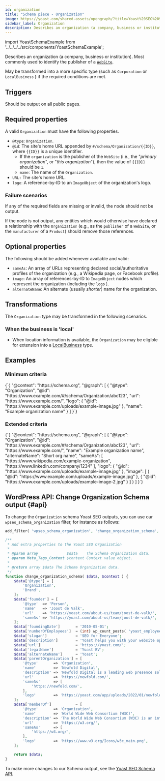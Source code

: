 ```yaml
---
id: organization
title: "Schema piece - Organization"
image: https://yoast.com/shared-assets/opengraph/?title=Yoast%20SEO%20Schema%20piece:NEWLINEOrganization
sidebar_label: Organization
description: Describes an organization (a company, business or institution). Most commonly used to identify the publisher of a 'WebSite'.
---
```

import YoastSchemaExample from '../../../../src/components/YoastSchemaExample';

Describes an organization (a company, business or institution). Most commonly used to identify the publisher of a [`WebSite`](website.md).

May be transformed into a more specific type (such as  `Corporation` or `LocalBusiness` ) if the required conditions are met.

## Triggers
Should be output on all public pages.

## Required properties
A valid `Organization` must have the following properties.

* `@type`: `Organization`.
* `@id`: The site's home URL appended by `#/schema/Organization/{{ID}}`, where `{{ID}}` is a unique identifier.
  * If the `organization` is the publisher of the `WebSite` (i.e., the "*primary organization*", or "*this organization*"), then the value of `{{ID}}` should be `1`.
  * `name`: The name of the `Organization`.
* `URL:` The site's home URL.
* `logo`: A reference-by-ID to an `ImageObject` of the organization's logo.

### Failure scenarios
If any of the required fields are missing or invalid, the node should not be output.

If the node is not output, any entities which would otherwise have declared a relationship with the `Organization` (e.g., as the `publisher` of a `WebSite`, or the `manufacturer` of a `Product`) should remove those references.

## Optional properties
The following should be added whenever available and valid:

* `sameAs`: An array of URLs representing declared social/authoritative profiles of the organization (e.g., a Wikipedia page, or Facebook profile).
* `image`: An array of references-by-ID to `ImageObject` nodes which represent the organization (including the `logo` ).
* `alternateName`: An alternate (usually _shorter_) name for the organization.


## Transformations
The `Organization` type may be transformed in the following scenarios.

### When the business is 'local'
* When location information is available, the `Organization` may be eligible for extension into a [LocalBusiness](localbusiness.md) type.

## Examples

### Minimum criteria

<YoastSchemaExample>
{`{
      "@context": "https://schema.org",
      "@graph": [
          {
              "@type": "Organization",
              "@id": "https://www.example.com/#/schema/Organization/abc123",
              "url": "https://www.example.com/",
              "logo": {
                  "@id": "https://www.example.com/uploads/example-image.jpg"
              },
              "name": "Example organization name"
          }
      ]
  }`}
</YoastSchemaExample>

### Extended criteria

<YoastSchemaExample>
{`{
      "@context": "https://schema.org",
      "@graph": [
          {
              "@type": "Organization",
              "@id": "https://www.example.com/#/schema/Organization/abc123",
              "url": "https://www.example.com/",
              "name": "Example organization name",
              "alternateName": "Short org name",
              "sameAs": [
                  "https://www.wikipedia.com/example-organization",
                  "https://www.linkedin.com/company/1234"
              ],
              "logo": {
                  "@id": "https://www.example.com/uploads/example-image.jpg"
              },
              "image": [
                  {
                      "@id": "https://www.example.com/uploads/example-image.jpg"
                  },
                  {
                      "@id": "https://www.example.com/uploads/example-image-2.jpg"
                  }
              ]
          }
      ]
  }`}
</YoastSchemaExample>

## WordPress API: Change Organization Schema output {#api}

To change the `Organization` schema Yoast SEO outputs, you can use our `wpseo_schema_organization` filter, for instance as follows:

```php
add_filter( 'wpseo_schema_organization', 'change_organization_schema', 11, 2 );

/**
 * Add extra properties to the Yoast SEO Organization
 *
 * @param array             $data    The Schema Organization data.
 * @param Meta_Tags_Context $context Context value object.
 *
 * @return array $data The Schema Organization data.
 */
function change_organization_schema( $data, $context ) {
	$data['@type'] = [
		'Organization',
		'Brand',
	];
	$data['founder'] = [
		'@type'  => 'Person',
		'name'   => 'Joost de Valk',
		'url'    => 'https://yoast.com/about-us/team/joost-de-valk/',
		'sameAs' => 'https://yoast.com/about-us/team/joost-de-valk/',
	];
	$data['foundingDate']       = '2010-05-01';
	$data['numberOfEmployees']  = (int) wp_count_posts( 'yoast_employees' )->publish;
	$data['slogan']             = 'SEO for Everyone';
	$data['description']        = 'Yoast helps you with your website optimization, whether it be through our widely used SEO software or our online SEO courses: we&#039;re here to help.';
	$data['url']                = 'https://yoast.com/';
	$data['legalName']          = 'Yoast BV';
	$data['alternateName']      = 'Yoast';
	$data['parentOrganization'] = [
		'@type'       => 'Organization',
		'name'        => 'Newfold Digital',
		'description' => 'Newfold Digital is a leading web presence solutions provider serving millions of small-to-medium businesses globally.',
		'url'         => 'https://newfold.com/',
		'sameAs'      => [
			'https://newfold.com/',
		],
		'logo'        => 'https://yoast.com/app/uploads/2022/01/newfold-logo.png',
	];
	$data['memberOf']           = [
		'@type'       => 'Organization',
		'name'        => 'World Wide Web Consortium (W3C)',
		'description' => 'The World Wide Web Consortium (W3C) is an international community that develops open standards to ensure the long-term growth of the Web.',
		'url'         => 'https://w3.org/',
		'sameAs'      => [
			'https://w3.org/',
		],
		'logo'        => 'https://www.w3.org/Icons/w3c_main.png',
	];

	return $data;
}
```

To make more changes to our Schema output, see the [Yoast SEO Schema API](../api.md).
